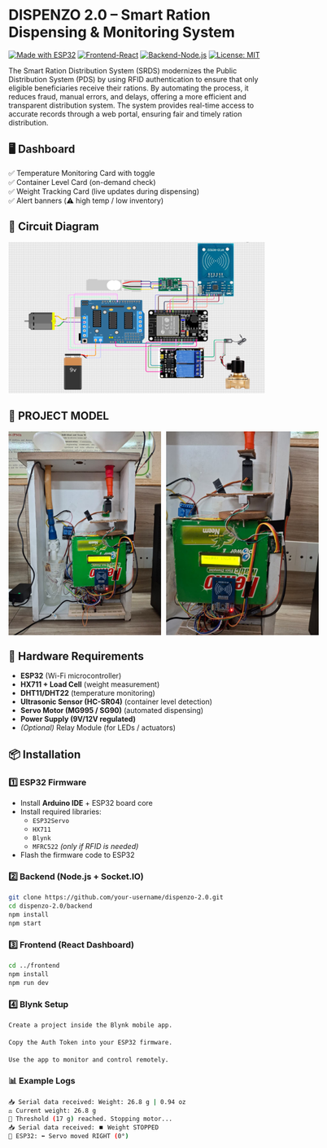 #  DISPENZO 2.0 – Smart Ration Dispensing & Monitoring System  

[![Made with ESP32](https://img.shields.io/badge/ESP32-IoT-blue)](https://www.espressif.com/en/products/socs/esp32) [![Frontend-React](https://img.shields.io/badge/Frontend-React-green)](https://reactjs.org/) [![Backend-Node.js](https://img.shields.io/badge/Backend-Node.js-yellow)](https://nodejs.org/) [![License: MIT](https://img.shields.io/badge/License-MIT-red)](LICENSE)


The Smart Ration Distribution System (SRDS) modernizes the Public Distribution System (PDS) by using RFID authentication to ensure that only eligible beneficiaries receive their rations. By automating the process, it reduces fraud, manual errors, and delays, offering a more efficient and transparent distribution system. The system provides real-time access to accurate records through a web portal, ensuring fair and timely ration distribution.



## 🖥️ Dashboard  

✅ Temperature Monitoring Card with toggle  
✅ Container Level Card (on-demand check)  
✅ Weight Tracking Card (live updates during dispensing)  
✅ Alert banners (⚠️ high temp / low inventory)  

## 📌 Circuit Diagram

<img src="/images/circuit_diag.png" alt="CIRCUIT DIAGRAM" width="600"/>


## 📸 PROJECT MODEL

<div style="display: flex; gap: 10px;">
  <img src="/images/new1.jpeg" alt="SETUP" width="300"/>
  <img src="/images/new4.jpeg" alt="SETUP" width="300"/>
</div>




## 🔌 Hardware Requirements  

- **ESP32** (Wi-Fi microcontroller)  
- **HX711 + Load Cell** (weight measurement)  
- **DHT11/DHT22** (temperature monitoring)  
- **Ultrasonic Sensor (HC-SR04)** (container level detection)  
- **Servo Motor (MG995 / SG90)** (automated dispensing)  
- **Power Supply (9V/12V regulated)**  
- *(Optional)* Relay Module (for LEDs / actuators)  



## 📦 Installation  

### 1️⃣ ESP32 Firmware  

- Install **Arduino IDE** + ESP32 board core  
- Install required libraries:  
  - `ESP32Servo`  
  - `HX711`  
  - `Blynk`  
  - `MFRC522` *(only if RFID is needed)*  
- Flash the firmware code to ESP32  



### 2️⃣ Backend (Node.js + Socket.IO)  

```bash
git clone https://github.com/your-username/dispenzo-2.0.git
cd dispenzo-2.0/backend
npm install
npm start

```

### 3️⃣ Frontend (React Dashboard)

```bash
cd ../frontend
npm install
npm run dev
```

### 4️⃣ Blynk Setup
```bash
Create a project inside the Blynk mobile app.

Copy the Auth Token into your ESP32 firmware.

Use the app to monitor and control remotely.
```

### 📊 Example Logs
```bash
📥 Serial data received: Weight: 26.8 g | 0.94 oz
⚖️ Current weight: 26.8 g
🛑 Threshold (17 g) reached. Stopping motor...
📥 Serial data received: ⏹️ Weight STOPPED
🔎 ESP32: ⬅️ Servo moved RIGHT (0°)
```